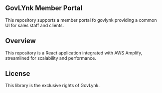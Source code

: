 ## GovLYnk Member Portal

This repository supports a member portal fo govlynk providing a common UI for sales staff and clients.

## Overview

This repository is a React application integrated with AWS Amplify, streamlined for scalability and performance.

## License

This library is the exclusive rights of GovLynk.
